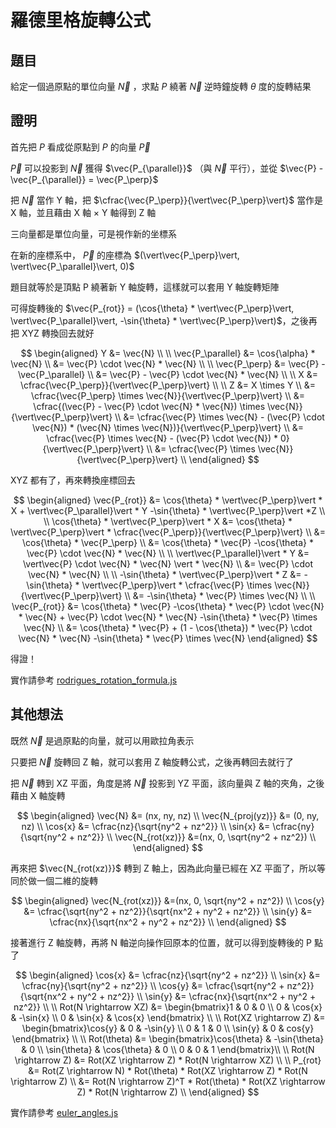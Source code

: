 # 羅德里格旋轉公式

## 題目

給定一個過原點的單位向量 $\vec{N}$ ，求點 $P$ 繞著 $\vec{N}$ 逆時鐘旋轉 $\theta$ 度的旋轉結果

## 證明

首先把 $P$ 看成從原點到 $P$ 的向量 $\vec{P}$

$\vec{P}$ 可以投影到 $\vec{N}$ 獲得 $\vec{P_{\parallel}}$ （與 $\vec{N}$ 平行），並從 $\vec{P} - \vec{P_{\parallel}} = \vec{P_\perp}$

把 $\vec{N}$ 當作 Y 軸，把 $\cfrac{\vec{P_\perp}}{\vert\vec{P_\perp}\vert}$ 當作是 X 軸，並且藉由 X 軸 $\times$ Y 軸得到 Z 軸

三向量都是單位向量，可是視作新的坐標系

在新的座標系中， $\vec{P}$ 的座標為 $(\vert\vec{P_\perp}\vert, \vert\vec{P_\parallel}\vert, 0)$

題目就等於是頂點 P 繞著新 Y 軸旋轉，這樣就可以套用 Y 軸旋轉矩陣

可得旋轉後的 $\vec{P_{rot}} = (\cos{\theta} * \vert\vec{P_\perp}\vert, \vert\vec{P_\parallel}\vert, -\sin{\theta} * \vert\vec{P_\perp}\vert)$，之後再把 XYZ 轉換回去就好

$$
\begin{aligned}
Y &= \vec{N} \\
\\
\vec{P_\parallel} &= \cos{\alpha} * \vec{N} \\
  &= \vec{P} \cdot \vec{N} * \vec{N} \\
\\
\vec{P_\perp} &= \vec{P} - \vec{P_\parallel} \\
  &= \vec{P} - \vec{P} \cdot \vec{N} * \vec{N} \\
\\
X &= \cfrac{\vec{P_\perp}}{\vert\vec{P_\perp}\vert} \\
\\
Z &= X \times Y \\
  &= \cfrac{\vec{P_\perp} \times \vec{N}}{\vert\vec{P_\perp}\vert} \\
  &= \cfrac{(\vec{P} - \vec{P} \cdot \vec{N} * \vec{N}) \times \vec{N}}{\vert\vec{P_\perp}\vert} \\
  &= \cfrac{\vec{P} \times \vec{N} - (\vec{P} \cdot \vec{N}) * (\vec{N} \times \vec{N})}{\vert\vec{P_\perp}\vert} \\
  &= \cfrac{\vec{P} \times \vec{N} - (\vec{P} \cdot \vec{N}) * 0}{\vert\vec{P_\perp}\vert} \\
  &= \cfrac{\vec{P} \times \vec{N}}{\vert\vec{P_\perp}\vert} \\
\end{aligned}
$$

XYZ 都有了，再來轉換座標回去

$$
\begin{aligned}
\vec{P_{rot}} &= \cos{\theta} * \vert\vec{P_\perp}\vert * X + \vert\vec{P_\parallel}\vert * Y -\sin{\theta} * \vert\vec{P_\perp}\vert *Z \\
\\
\cos{\theta} * \vert\vec{P_\perp}\vert * X &= \cos{\theta} * \vert\vec{P_\perp}\vert * \cfrac{\vec{P_\perp}}{\vert\vec{P_\perp}\vert} \\
  &= \cos{\theta} * \vec{P_\perp} \\
  &= \cos{\theta} * \vec{P} -\cos{\theta} * \vec{P} \cdot \vec{N} * \vec{N} \\
\\
\vert\vec{P_\parallel}\vert * Y &=  \vert\vec{P} \cdot \vec{N} * \vec{N} \vert * \vec{N} \\
  &= \vec{P} \cdot \vec{N} * \vec{N} \\
\\
-\sin{\theta} * \vert\vec{P_\perp}\vert * Z &= -\sin{\theta} * \vert\vec{P_\perp}\vert * \cfrac{\vec{P} \times \vec{N}}{\vert\vec{P_\perp}\vert} \\
  &= -\sin{\theta} * \vec{P} \times \vec{N} \\
\\
\vec{P_{rot}} &= \cos{\theta} * \vec{P} -\cos{\theta} * \vec{P} \cdot \vec{N} * \vec{N} +  \vec{P} \cdot \vec{N} * \vec{N} -\sin{\theta} * \vec{P} \times \vec{N} \\
  &=  \cos{\theta} * \vec{P} + (1 - \cos{\theta}) * \vec{P} \cdot \vec{N} * \vec{N} -\sin{\theta} * \vec{P} \times \vec{N}
\end{aligned}
$$

得證！

實作請參考 [rodrigues_rotation_formula.js](./rodrigues_rotation_formula.js)

## 其他想法

既然 $\vec{N}$ 是過原點的向量，就可以用歐拉角表示

只要把 $\vec{N}$ 旋轉回 Z 軸，就可以套用 Z 軸旋轉公式，之後再轉回去就行了

把 $\vec{N}$ 轉到 XZ 平面，角度是將 $\vec{N}$ 投影到 YZ 平面，該向量與 Z 軸的夾角，之後藉由 X 軸旋轉

$$
\begin{aligned}
\vec{N} &= (nx, ny, nz) \\
\vec{N_{proj(yz)}} &= (0, ny, nz) \\
\cos{x} &= \cfrac{nz}{\sqrt{ny^2 + nz^2}} \\
\sin{x} &= \cfrac{ny}{\sqrt{ny^2 + nz^2}} \\
\vec{N_{rot(xz)}} &=(nx, 0, \sqrt{ny^2 + nz^2}) \\
\end{aligned}
$$

再來把 $\vec{N_{rot(xz)}}$ 轉到 Z 軸上，因為此向量已經在 XZ 平面了，所以等同於做一個二維的旋轉

$$
\begin{aligned}
\vec{N_{rot(xz)}} &=(nx, 0, \sqrt{ny^2 + nz^2}) \\
\cos{y} &= \cfrac{\sqrt{ny^2 + nz^2}}{\sqrt{nx^2 + ny^2 + nz^2}} \\
\sin{y} &= \cfrac{nx}{\sqrt{nx^2 + ny^2 + nz^2}} \\
\end{aligned}
$$

接著進行 Z 軸旋轉，再將 N 軸逆向操作回原本的位置，就可以得到旋轉後的 P 點了

$$
\begin{aligned}
\cos{x} &= \cfrac{nz}{\sqrt{ny^2 + nz^2}} \\
\sin{x} &= \cfrac{ny}{\sqrt{ny^2 + nz^2}} \\
\cos{y} &= \cfrac{\sqrt{ny^2 + nz^2}}{\sqrt{nx^2 + ny^2 + nz^2}} \\
\sin{y} &= \cfrac{nx}{\sqrt{nx^2 + ny^2 + nz^2}} \\
\\
Rot(N \rightarrow XZ) &= \begin{bmatrix}1 & 0 & 0 \\
  0 & \cos{x} & -\sin{x} \\
  0 & \sin{x} & \cos{x} \end{bmatrix} \\
\\
Rot(XZ \rightarrow Z) &= \begin{bmatrix}\cos{y} & 0 & -\sin{y} \\
  0 & 1 & 0 \\
  \sin{y} & 0 & cos{y} \end{bmatrix} \\
\\
Rot(\theta) &= \begin{bmatrix}\cos{\theta} & -\sin{\theta} & 0 \\
  \sin{\theta} & \cos{\theta}  & 0 \\
  0 & 0 & 1 \end{bmatrix}\\
\\
Rot(N \rightarrow  Z) &= Rot(XZ \rightarrow Z) * Rot(N \rightarrow XZ) \\
\\
P_{rot} &= Rot(Z \rightarrow  N) *  Rot(\theta) * Rot(XZ \rightarrow Z) * Rot(N \rightarrow Z) \\
  &= Rot(N \rightarrow  Z)^T *  Rot(\theta) * Rot(XZ \rightarrow Z) * Rot(N \rightarrow Z) \\
\end{aligned}
$$

實作請參考 [euler_angles.js](./euler_angles.js)

<!-- ## 從羅德里格旋轉公式提取旋轉矩陣 -->

<!-- ## 歐拉角優化的可能性

只需要 N 就可以取旋轉矩陣，只需要保留 $\cos{\theta}$ 與 $\sin{\theta}$ 做為參數

$$
\begin{aligned}
\vec{N} &= (nx, ny, nz) \\
a &= \cfrac{nz}{\sqrt{ny^2 + nz^2}} \\
b &= \cfrac{ny}{\sqrt{ny^2 + nz^2}} \\
c &= \cfrac{\sqrt{ny^2 + nz^2}}{\sqrt{nx^2 + ny^2 + nz^2}} \\
d &= \cfrac{nx}{\sqrt{nx^2 + ny^2 + nz^2}} \\
e &= \cos{\theta} \\
f &= \sin{\theta} \\
\\
result &= \begin{bmatrix}
d^2+c^2e & bcd-acf-bcde & acd+bcf-acde \\
bcd+acf-bcde & b^2c^2+a^2e+b^2d^2e & abc^2-a^2df-b^2df-abe+abd^2e \\
acd-bcf-acde & abc^2+a^2df+b^2df-abe+abd^2e & a^2c^2+b^2e+a^2d^2e
\end{bmatrix}
\end{aligned}
$$ -->
